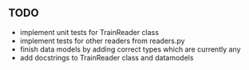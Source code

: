 ## TODO
- implement unit tests for TrainReader class
- implement tests for other readers from readers.py
- finish data models by adding correct types which are currently any
- add docstrings to TrainReader class and datamodels